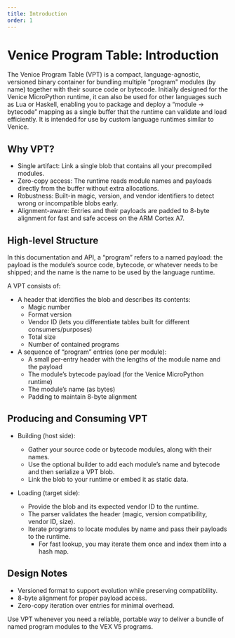 ```yaml
---
title: Introduction
order: 1
---
```


# Venice Program Table: Introduction

The Venice Program Table (VPT) is a compact, language-agnostic, versioned binary container for bundling multiple "program" modules (by name) together with their source code or bytecode. Initially designed for the Venice MicroPython runtime, it can also be used for other languages such as Lua or Haskell, enabling you to package and deploy a “module → bytecode” mapping as a single buffer that the runtime can validate and load efficiently. It is intended for use by custom language runtimes similar to Venice.

## Why VPT?

- Single artifact: Link a single blob that contains all your precompiled modules.
- Zero-copy access: The runtime reads module names and payloads directly from the buffer without extra allocations.
- Robustness: Built-in magic, version, and vendor identifiers to detect wrong or incompatible blobs early.
- Alignment-aware: Entries and their payloads are padded to 8-byte alignment for fast and safe access on the ARM Cortex A7.

## High-level Structure

In this documentation and API, a “program” refers to a named payload: the payload is the module’s source code, bytecode, or whatever needs to be shipped; and the name is the name to be used by the language runtime.

A VPT consists of:
- A header that identifies the blob and describes its contents:
  - Magic number
  - Format version
  - Vendor ID (lets you differentiate tables built for different consumers/purposes)
  - Total size
  - Number of contained programs
- A sequence of “program” entries (one per module):
  - A small per-entry header with the lengths of the module name and the payload
  - The module’s bytecode payload (for the Venice MicroPython runtime)
  - The module’s name (as bytes)
  - Padding to maintain 8-byte alignment

## Producing and Consuming VPT

- Building (host side):
  - Gather your source code or bytecode modules, along with their names.
  - Use the optional builder to add each module’s name and bytecode and then serialize a VPT blob.
  - Link the blob to your runtime or embed it as static data.

- Loading (target side):
  - Provide the blob and its expected vendor ID to the runtime.
  - The parser validates the header (magic, version compatibility, vendor ID, size).
  - Iterate programs to locate modules by name and pass their payloads to the runtime.
    - For fast lookup, you may iterate them once and index them into a hash map.

## Design Notes

- Versioned format to support evolution while preserving compatibility.
- 8-byte alignment for proper payload access.
- Zero-copy iteration over entries for minimal overhead.

Use VPT whenever you need a reliable, portable way to deliver a bundle of named program modules to the VEX V5 programs.
